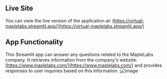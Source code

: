 ## Live Site

You can view the live version of the application at: [https://virtual-maplelabs.streamlit.app/](https://virtual-maplelabs.streamlit.app/)

## App Functionality

This Streamlit app can answer any questions related to the MapleLabs company. It retrieves information from the company's website: [https://www.maplelabs.com/](https://www.maplelabs.com/) and provides responses to user inquiries based on this information.
![image](https://github.com/user-attachments/assets/d4cf4f1b-2962-46e6-aa25-9475b764781a)

